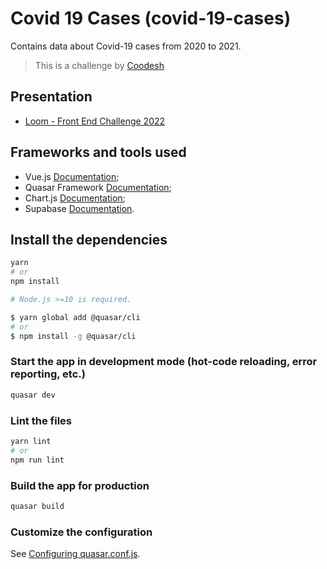 # Covid 19 Cases (covid-19-cases)

Contains data about Covid-19 cases from 2020 to 2021.

>  This is a challenge by [Coodesh](https://coodesh.com/)

## Presentation
- [Loom - Front End Challenge 2022](https://www.loom.com/share/17fefadad4bb4d1eb50ee4653449db49)

## Frameworks and tools used
- Vue.js [Documentation](https://vuejs.org/guide/introduction.html);
- Quasar Framework [Documentation](https://v1.quasar.dev/);
- Chart.js [Documentation](https://www.chartjs.org/docs/2.7.3/);
- Supabase [Documentation](https://supabase.com/docs).

## Install the dependencies
```bash
yarn
# or
npm install
```
```bash
# Node.js >=10 is required.

$ yarn global add @quasar/cli
# or
$ npm install -g @quasar/cli
```


### Start the app in development mode (hot-code reloading, error reporting, etc.)
```bash
quasar dev
```


### Lint the files
```bash
yarn lint
# or
npm run lint
```

### Build the app for production
```bash
quasar build
```

### Customize the configuration
See [Configuring quasar.conf.js](https://v1.quasar.dev/quasar-cli/quasar-conf-js).
